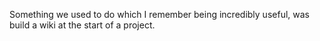 Something we used to do which I remember being incredibly useful, was build a wiki at the start of a project.
